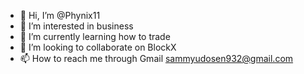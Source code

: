 - 👋 Hi, I’m @Phynix11
- 👀 I’m interested in business
- 🌱 I’m currently learning how to trade
- 💞️ I’m looking to collaborate on BlockX
- 📫 How to reach me through Gmail sammyudosen932@gmail.com

<!---
Phynix11/Phynix11 is a ✨ special ✨ repository because its `README.md` (this file) appears on your GitHub profile.
You can click the Preview link to take a look at your changes.
--->
